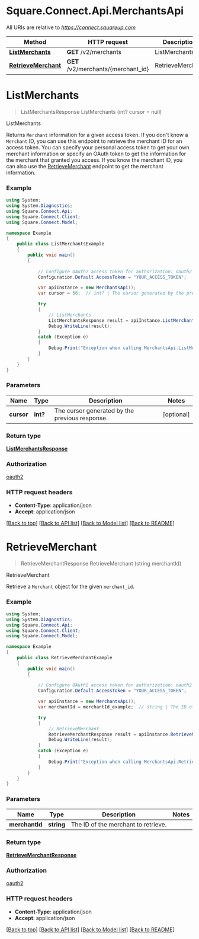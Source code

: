 # Square.Connect.Api.MerchantsApi

All URIs are relative to *https://connect.squareup.com*

Method | HTTP request | Description
------------- | ------------- | -------------
[**ListMerchants**](MerchantsApi.md#listmerchants) | **GET** /v2/merchants | ListMerchants
[**RetrieveMerchant**](MerchantsApi.md#retrievemerchant) | **GET** /v2/merchants/{merchant_id} | RetrieveMerchant


<a name="listmerchants"></a>
# **ListMerchants**
> ListMerchantsResponse ListMerchants (int? cursor = null)

ListMerchants

Returns `Merchant` information for a given access token.  If you don't know a `Merchant` ID, you can use this endpoint to retrieve the merchant ID for an access token. You can specify your personal access token to get your own merchant information or specify an OAuth token to get the information for the  merchant that granted you access.  If you know the merchant ID, you can also use the [RetrieveMerchant](#endpoint-merchants-retrievemerchant) endpoint to get the merchant information.

### Example
```csharp
using System;
using System.Diagnostics;
using Square.Connect.Api;
using Square.Connect.Client;
using Square.Connect.Model;

namespace Example
{
    public class ListMerchantsExample
    {
        public void main()
        {
            
            // Configure OAuth2 access token for authorization: oauth2
            Configuration.Default.AccessToken = "YOUR_ACCESS_TOKEN";

            var apiInstance = new MerchantsApi();
            var cursor = 56;  // int? | The cursor generated by the previous response. (optional) 

            try
            {
                // ListMerchants
                ListMerchantsResponse result = apiInstance.ListMerchants(cursor);
                Debug.WriteLine(result);
            }
            catch (Exception e)
            {
                Debug.Print("Exception when calling MerchantsApi.ListMerchants: " + e.Message );
            }
        }
    }
}
```

### Parameters

Name | Type | Description  | Notes
------------- | ------------- | ------------- | -------------
 **cursor** | **int?**| The cursor generated by the previous response. | [optional] 

### Return type

[**ListMerchantsResponse**](ListMerchantsResponse.md)

### Authorization

[oauth2](../README.md#oauth2)

### HTTP request headers

 - **Content-Type**: application/json
 - **Accept**: application/json

[[Back to top]](#) [[Back to API list]](../README.md#documentation-for-api-endpoints) [[Back to Model list]](../README.md#documentation-for-models) [[Back to README]](../README.md)

<a name="retrievemerchant"></a>
# **RetrieveMerchant**
> RetrieveMerchantResponse RetrieveMerchant (string merchantId)

RetrieveMerchant

Retrieve a `Merchant` object for the given `merchant_id`.

### Example
```csharp
using System;
using System.Diagnostics;
using Square.Connect.Api;
using Square.Connect.Client;
using Square.Connect.Model;

namespace Example
{
    public class RetrieveMerchantExample
    {
        public void main()
        {
            
            // Configure OAuth2 access token for authorization: oauth2
            Configuration.Default.AccessToken = "YOUR_ACCESS_TOKEN";

            var apiInstance = new MerchantsApi();
            var merchantId = merchantId_example;  // string | The ID of the merchant to retrieve.

            try
            {
                // RetrieveMerchant
                RetrieveMerchantResponse result = apiInstance.RetrieveMerchant(merchantId);
                Debug.WriteLine(result);
            }
            catch (Exception e)
            {
                Debug.Print("Exception when calling MerchantsApi.RetrieveMerchant: " + e.Message );
            }
        }
    }
}
```

### Parameters

Name | Type | Description  | Notes
------------- | ------------- | ------------- | -------------
 **merchantId** | **string**| The ID of the merchant to retrieve. | 

### Return type

[**RetrieveMerchantResponse**](RetrieveMerchantResponse.md)

### Authorization

[oauth2](../README.md#oauth2)

### HTTP request headers

 - **Content-Type**: application/json
 - **Accept**: application/json

[[Back to top]](#) [[Back to API list]](../README.md#documentation-for-api-endpoints) [[Back to Model list]](../README.md#documentation-for-models) [[Back to README]](../README.md)

